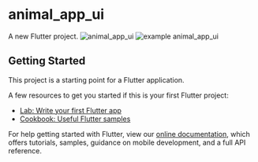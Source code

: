 # animal_app_ui

A new Flutter project.
![animal_app_ui](https://user-images.githubusercontent.com/27766375/114268326-48055d80-99df-11eb-99ab-a1edf5dbf88e.jpg)
![example animal_app_ui](https://user-images.githubusercontent.com/27766375/114268330-49cf2100-99df-11eb-916d-6c1c47867104.jpg)


## Getting Started

This project is a starting point for a Flutter application.

A few resources to get you started if this is your first Flutter project:

- [Lab: Write your first Flutter app](https://flutter.dev/docs/get-started/codelab)
- [Cookbook: Useful Flutter samples](https://flutter.dev/docs/cookbook)

For help getting started with Flutter, view our
[online documentation](https://flutter.dev/docs), which offers tutorials,
samples, guidance on mobile development, and a full API reference.
